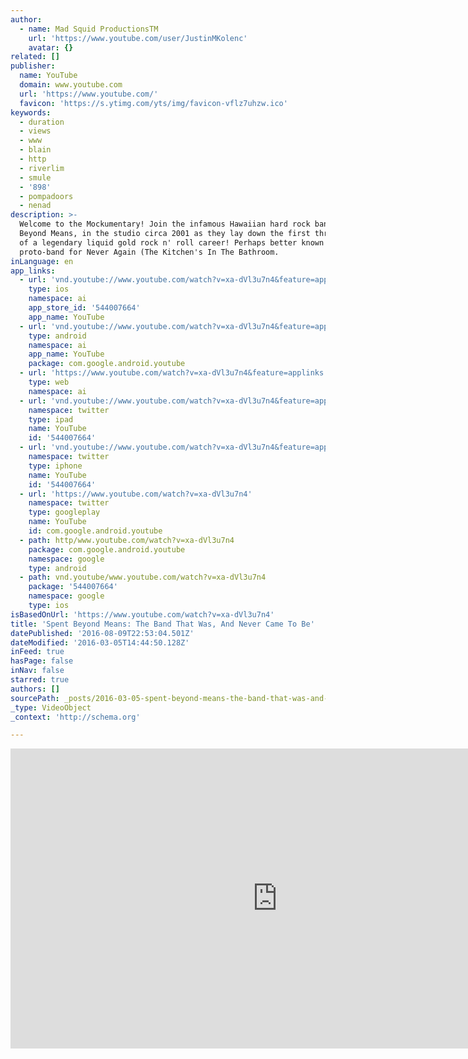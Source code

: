 ```yaml
---
author:
  - name: Mad Squid ProductionsTM
    url: 'https://www.youtube.com/user/JustinMKolenc'
    avatar: {}
related: []
publisher:
  name: YouTube
  domain: www.youtube.com
  url: 'https://www.youtube.com/'
  favicon: 'https://s.ytimg.com/yts/img/favicon-vflz7uhzw.ico'
keywords:
  - duration
  - views
  - www
  - blain
  - http
  - riverlim
  - smule
  - '898'
  - pompadoors
  - nenad
description: >-
  Welcome to the Mockumentary! Join the infamous Hawaiian hard rock band, Spent
  Beyond Means, in the studio circa 2001 as they lay down the first three tracks
  of a legendary liquid gold rock n' roll career! Perhaps better known as the
  proto-band for Never Again (The Kitchen's In The Bathroom.
inLanguage: en
app_links:
  - url: 'vnd.youtube://www.youtube.com/watch?v=xa-dVl3u7n4&feature=applinks'
    type: ios
    namespace: ai
    app_store_id: '544007664'
    app_name: YouTube
  - url: 'vnd.youtube://www.youtube.com/watch?v=xa-dVl3u7n4&feature=applinks'
    type: android
    namespace: ai
    app_name: YouTube
    package: com.google.android.youtube
  - url: 'https://www.youtube.com/watch?v=xa-dVl3u7n4&feature=applinks'
    type: web
    namespace: ai
  - url: 'vnd.youtube://www.youtube.com/watch?v=xa-dVl3u7n4&feature=applinks'
    namespace: twitter
    type: ipad
    name: YouTube
    id: '544007664'
  - url: 'vnd.youtube://www.youtube.com/watch?v=xa-dVl3u7n4&feature=applinks'
    namespace: twitter
    type: iphone
    name: YouTube
    id: '544007664'
  - url: 'https://www.youtube.com/watch?v=xa-dVl3u7n4'
    namespace: twitter
    type: googleplay
    name: YouTube
    id: com.google.android.youtube
  - path: http/www.youtube.com/watch?v=xa-dVl3u7n4
    package: com.google.android.youtube
    namespace: google
    type: android
  - path: vnd.youtube/www.youtube.com/watch?v=xa-dVl3u7n4
    package: '544007664'
    namespace: google
    type: ios
isBasedOnUrl: 'https://www.youtube.com/watch?v=xa-dVl3u7n4'
title: 'Spent Beyond Means: The Band That Was, And Never Came To Be'
datePublished: '2016-08-09T22:53:04.501Z'
dateModified: '2016-03-05T14:44:50.128Z'
inFeed: true
hasPage: false
inNav: false
starred: true
authors: []
sourcePath: _posts/2016-03-05-spent-beyond-means-the-band-that-was-and-never-came-to-be.md
_type: VideoObject
_context: 'http://schema.org'

---
```

<iframe src="https://cdn.embedly.com/widgets/media.html?src=https%3A%2F%2Fwww.youtube.com%2Fembed%2Fxa-dVl3u7n4%3Ffeature%3Doembed&amp;url=https%3A%2F%2Fwww.youtube.com%2Fwatch%3Fv%3Dxa-dVl3u7n4&amp;image=https%3A%2F%2Fi.ytimg.com%2Fvi%2Fxa-dVl3u7n4%2Fhqdefault.jpg&amp;key=b7d04c9b404c499eba89ee7072e1c4f7&amp;type=text%2Fhtml&amp;schema=youtube" width="854" height="480" scrolling="no" frameborder="0" allowfullscreen="allowfullscreen" style=""></iframe>